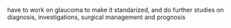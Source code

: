 have to work on glaucoma to make it standarized, and do further studies on diagnosis, investigations, surgical management and prognosis
